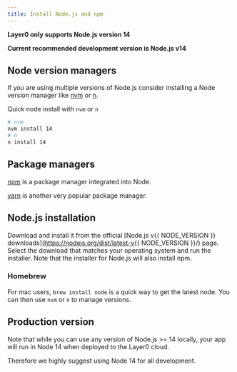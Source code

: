 ```yaml
---
title: Install Node.js and npm
---
```


**Layer0 only supports Node.js version 14**

**Current recommended development version is Node.js v14**

## Node version managers

If you are using multiple versions of Node.js consider installing a Node version manager like [nvm](https://github.com/nvm-sh/nvm) or [n](https://www.npmjs.com/package/n).

Quick node install with `nvm` or `n`

```bash
# nvm
nvm install 14
# n
n install 14
```

## Package managers

[npm](https://www.npmjs.com/) is a package manager integrated into Node.

[yarn](https://classic.yarnpkg.com/en/docs/cli/) is another very popular package manager.

## Node.js installation

Download and install it from the official [Node.js v{{ NODE_VERSION }} downloads](https://nodejs.org/dist/latest-v{{ NODE_VERSION }}/) page. Select the download that matches your operating system and run the installer. Note that the installer for Node.js will also install npm.

### Homebrew

For mac users, `brew install node` is a quick way to get the latest node. You can then use `nvm` or `n` to manage versions.

## Production version

Note that while you can use any version of Node.js >= 14 locally, your app will run in Node 14 when deployed to the Layer0 cloud.

Therefore we highly suggest using Node 14 for all development.
